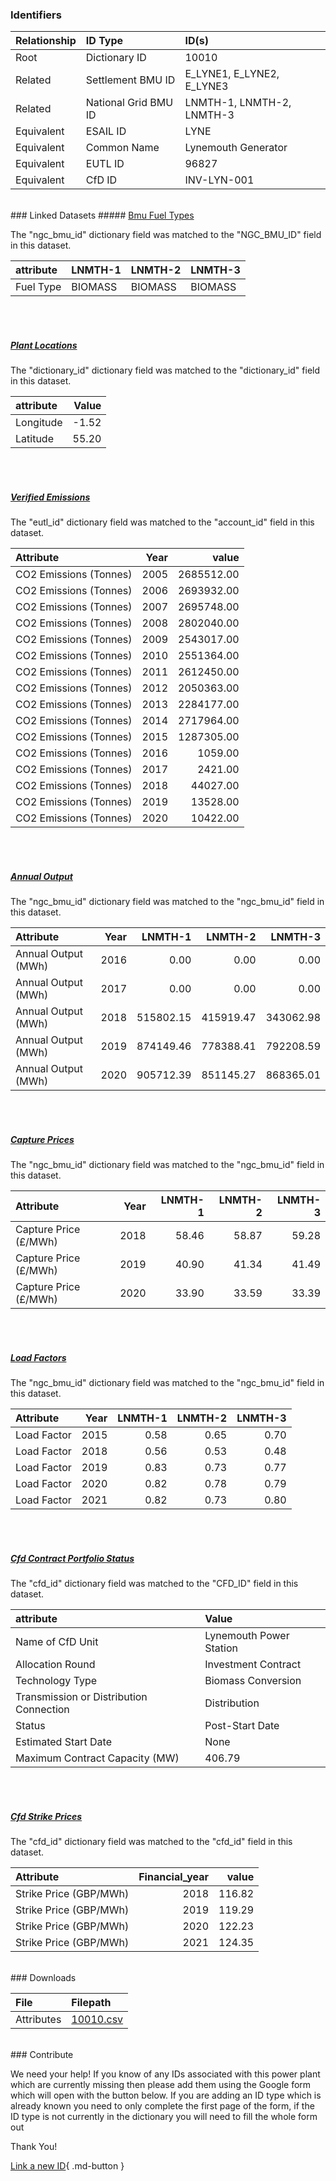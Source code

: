 ### Identifiers

| Relationship   | ID Type              | ID(s)                     |
|:---------------|:---------------------|:--------------------------|
| Root           | Dictionary ID        | 10010                     |
| Related        | Settlement BMU ID    | E_LYNE1, E_LYNE2, E_LYNE3 |
| Related        | National Grid BMU ID | LNMTH-1, LNMTH-2, LNMTH-3 |
| Equivalent     | ESAIL ID             | LYNE                      |
| Equivalent     | Common Name          | Lynemouth Generator       |
| Equivalent     | EUTL ID              | 96827                     |
| Equivalent     | CfD ID               | INV-LYN-001               |

<br>
### Linked Datasets
##### <a href="https://osuked.github.io/Power-Station-Dictionary/datasets/bmu-fuel-types">Bmu Fuel Types</a>



The "ngc_bmu_id" dictionary field was matched to the "NGC_BMU_ID" field in this dataset.

| attribute   | LNMTH-1   | LNMTH-2   | LNMTH-3   |
|:------------|:----------|:----------|:----------|
| Fuel Type   | BIOMASS   | BIOMASS   | BIOMASS   |

<br><br>
##### <a href="https://osuked.github.io/Power-Station-Dictionary/datasets/plant-locations">Plant Locations</a>



The "dictionary_id" dictionary field was matched to the "dictionary_id" field in this dataset.

| attribute   |   Value |
|:------------|--------:|
| Longitude   |   -1.52 |
| Latitude    |   55.20 |

<br><br>
##### <a href="https://osuked.github.io/Power-Station-Dictionary/datasets/verified-emissions">Verified Emissions</a>



The "eutl_id" dictionary field was matched to the "account_id" field in this dataset.

| Attribute              |   Year |      value |
|:-----------------------|-------:|-----------:|
| CO2 Emissions (Tonnes) |   2005 | 2685512.00 |
| CO2 Emissions (Tonnes) |   2006 | 2693932.00 |
| CO2 Emissions (Tonnes) |   2007 | 2695748.00 |
| CO2 Emissions (Tonnes) |   2008 | 2802040.00 |
| CO2 Emissions (Tonnes) |   2009 | 2543017.00 |
| CO2 Emissions (Tonnes) |   2010 | 2551364.00 |
| CO2 Emissions (Tonnes) |   2011 | 2612450.00 |
| CO2 Emissions (Tonnes) |   2012 | 2050363.00 |
| CO2 Emissions (Tonnes) |   2013 | 2284177.00 |
| CO2 Emissions (Tonnes) |   2014 | 2717964.00 |
| CO2 Emissions (Tonnes) |   2015 | 1287305.00 |
| CO2 Emissions (Tonnes) |   2016 |    1059.00 |
| CO2 Emissions (Tonnes) |   2017 |    2421.00 |
| CO2 Emissions (Tonnes) |   2018 |   44027.00 |
| CO2 Emissions (Tonnes) |   2019 |   13528.00 |
| CO2 Emissions (Tonnes) |   2020 |   10422.00 |

<br><br>
##### <a href="https://osuked.github.io/Power-Station-Dictionary/datasets/annual-output">Annual Output</a>



The "ngc_bmu_id" dictionary field was matched to the "ngc_bmu_id" field in this dataset.

| Attribute           |   Year |   LNMTH-1 |   LNMTH-2 |   LNMTH-3 |
|:--------------------|-------:|----------:|----------:|----------:|
| Annual Output (MWh) |   2016 |      0.00 |      0.00 |      0.00 |
| Annual Output (MWh) |   2017 |      0.00 |      0.00 |      0.00 |
| Annual Output (MWh) |   2018 | 515802.15 | 415919.47 | 343062.98 |
| Annual Output (MWh) |   2019 | 874149.46 | 778388.41 | 792208.59 |
| Annual Output (MWh) |   2020 | 905712.39 | 851145.27 | 868365.01 |

<br><br>
##### <a href="https://osuked.github.io/Power-Station-Dictionary/datasets/capture-prices">Capture Prices</a>



The "ngc_bmu_id" dictionary field was matched to the "ngc_bmu_id" field in this dataset.

| Attribute             |   Year |   LNMTH-1 |   LNMTH-2 |   LNMTH-3 |
|:----------------------|-------:|----------:|----------:|----------:|
| Capture Price (£/MWh) |   2018 |     58.46 |     58.87 |     59.28 |
| Capture Price (£/MWh) |   2019 |     40.90 |     41.34 |     41.49 |
| Capture Price (£/MWh) |   2020 |     33.90 |     33.59 |     33.39 |

<br><br>
##### <a href="https://osuked.github.io/Power-Station-Dictionary/datasets/load-factors">Load Factors</a>



The "ngc_bmu_id" dictionary field was matched to the "ngc_bmu_id" field in this dataset.

| Attribute   |   Year |   LNMTH-1 |   LNMTH-2 |   LNMTH-3 |
|:------------|-------:|----------:|----------:|----------:|
| Load Factor |   2015 |      0.58 |      0.65 |      0.70 |
| Load Factor |   2018 |      0.56 |      0.53 |      0.48 |
| Load Factor |   2019 |      0.83 |      0.73 |      0.77 |
| Load Factor |   2020 |      0.82 |      0.78 |      0.79 |
| Load Factor |   2021 |      0.82 |      0.73 |      0.80 |

<br><br>
##### <a href="https://osuked.github.io/Power-Station-Dictionary/datasets/cfd-contract-portfolio-status">Cfd Contract Portfolio Status</a>



The "cfd_id" dictionary field was matched to the "CFD_ID" field in this dataset.

| attribute                               | Value                   |
|:----------------------------------------|:------------------------|
| Name of CfD Unit                        | Lynemouth Power Station |
| Allocation Round                        | Investment Contract     |
| Technology Type                         | Biomass Conversion      |
| Transmission or Distribution Connection | Distribution            |
| Status                                  | Post-Start Date         |
| Estimated Start Date                    | None                    |
| Maximum Contract Capacity (MW)          | 406.79                  |

<br><br>
##### <a href="https://osuked.github.io/Power-Station-Dictionary/datasets/cfd-strike-prices">Cfd Strike Prices</a>



The "cfd_id" dictionary field was matched to the "cfd_id" field in this dataset.

| Attribute              |   Financial_year |   value |
|:-----------------------|-----------------:|--------:|
| Strike Price (GBP/MWh) |             2018 |  116.82 |
| Strike Price (GBP/MWh) |             2019 |  119.29 |
| Strike Price (GBP/MWh) |             2020 |  122.23 |
| Strike Price (GBP/MWh) |             2021 |  124.35 |


<br>
### Downloads


| File       | Filepath                                                                              |
|:-----------|:--------------------------------------------------------------------------------------|
| Attributes | [10010.csv](https://osuked.github.io/Power-Station-Dictionary/object_attrs/10010.csv) |


<br>
### Contribute

We need your help! If you know of any IDs associated with this power plant which are currently missing then please add them using the Google form which will open with the button below. If you are adding an ID type which is already known you need to only complete the first page of the form, if the ID type is not currently in the dictionary you will need to fill the whole form out

Thank You!

[Link a new ID](https://docs.google.com/forms/d/e/1FAIpQLSc5jRsQ7NgiLLXbwo9PUdwTQyuqbRwThltG56-o6NVSe7E_nw/viewform?usp=pp_url&entry.251912331=10010){ .md-button }